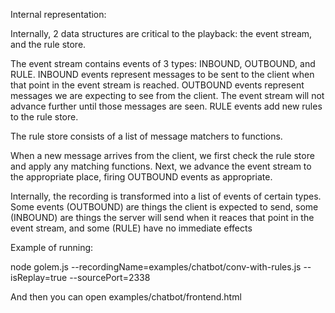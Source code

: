 Internal representation:


Internally, 2 data structures are critical to the playback: the event stream, and the rule store.

The event stream contains events of 3 types: INBOUND, OUTBOUND, and RULE. INBOUND events represent messages to be sent to the client when that point in the event stream is reached. OUTBOUND events represent messages we are expecting to see from the client. The event stream will not advance further until those messages are seen. RULE events add new rules to the rule store.

The rule store consists of a list of message matchers to functions.

When a new message arrives from the client, we first check the rule store and apply any matching functions. Next, we advance the event stream to the appropriate place, firing OUTBOUND events as appropriate.

Internally, the recording is transformed into a list of events of certain types. Some events (OUTBOUND) are things the client is expected to send, some (INBOUND) are things the server will send when it reaces that point in the event stream, and some (RULE) have no immediate effects


Example of running:

node golem.js --recordingName=examples/chatbot/conv-with-rules.js --isReplay=true --sourcePort=2338

And then you can open examples/chatbot/frontend.html
